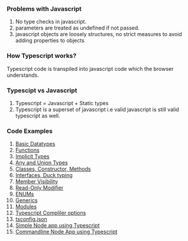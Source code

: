 ### Problems with Javascript
1. No type checks in javascript.
1. parameters are treated as undefined if not passed.
1. javascript objects are loosely structures, no strict measures to avoid adding properties to objects

### How Typescript works?
Typescript code is transpiled into javascript code which the browser understands.

### Typescipt vs Javascript
1. Typescript = Javascript + Static types
1. Typescript is a superset of javascript i.e valid javascript is still valid typescript as well.

### Code Examples
1. [Basic Datatypes](./hello-world.ts)
1. [Functions](./functions-basics.ts)
1. [Implicit Types](./implicit-types.ts)
1. [Any and Union Types](./any-and-union.ts)
1. [Classes, Constructor, Methods](./class-basics.ts)
1. [Interfaces, Duck typing](./interface-basics.ts)
1. [Member Visibility](./member-visibility.ts)
1. [Read-Only Modifier](./readonly-modifier.ts)
1. [ENUMs](./enum.ts)
1. [Generics](./generics.ts)
1. [Modules](./modules.ts)
1. [Typescript Compliler options](./typescript-compiler.ts)
1. [tsconfig.json](./tsconfig.md)
1. [Simple Node app using Typescript](https://github.com/sandeepkv93/simple-typescript-node-app)
1. [Commandline Node App using Typescript](https://github.com/sandeepkv93/typescript-node-app-github-api-experiment)